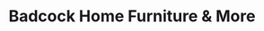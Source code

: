---
title: "Badcock Home Furniture & More"
url: /sanford/badcock-home-furniture-and-more/
shop: furniture
---